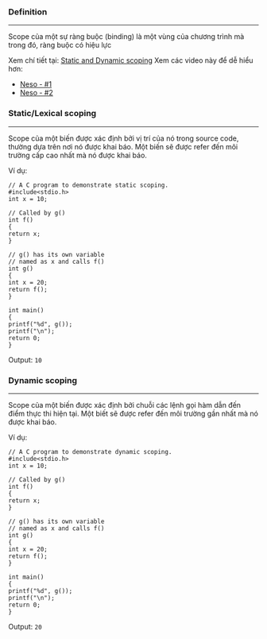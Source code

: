 ### Definition
___
Scope của một sự ràng buộc (binding) là một vùng của chương trình mà trong đó, ràng buộc có hiệu lực

Xem chí tiết tại: [Static and Dynamic scoping](https://www.geeksforgeeks.org/static-and-dynamic-scoping/)
Xem các video này để dễ hiểu hơn:
- [Neso - #1](https://www.youtube.com/watch?v=L53nqHCSSFY)
- [Neso - #2](https://www.youtube.com/watch?v=DeGfInd5BPY)

### Static/Lexical scoping
___
Scope của một biến được xác định bởi vị trí của nó trong source code, thường dựa trên nơi nó được khai báo. Một biến sẽ được refer đến môi trường cấp cao nhất mà nó được khai báo.

Ví dụ:
```
// A C program to demonstrate static scoping.
#include<stdio.h>
int x = 10;

// Called by g()
int f()
{
return x;
}

// g() has its own variable
// named as x and calls f()
int g()
{
int x = 20;
return f();
}

int main()
{
printf("%d", g());
printf("\n");
return 0;
}
```

Output: `10`

### Dynamic scoping
___
Scope của một biến được xác định bởi chuỗi các lệnh gọi hàm dẫn đến điểm thực thi hiện tại. Một biết sẽ được refer đến môi trường gần nhất mà nó được khai báo.

Ví dụ:
```
// A C program to demonstrate dynamic scoping.
#include<stdio.h>
int x = 10;

// Called by g()
int f()
{
return x;
}

// g() has its own variable
// named as x and calls f()
int g()
{
int x = 20;
return f();
}

int main()
{
printf("%d", g());
printf("\n");
return 0;
}
```

Output: `20`
